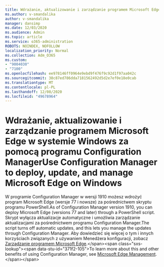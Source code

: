 ```yaml
---
title: Wdrażanie, aktualizowanie i zarządzanie programem Microsoft Edge w systemie Windows za pomocą programu Configuration Manager
ms.author: v-smandalika
author: v-smandalika
manager: dansimp
ms.date: 12/03/2020
ms.audience: Admin
ms.topic: article
ms.service: o365-administration
ROBOTS: NOINDEX, NOFOLLOW
localization_priority: Normal
ms.collection: Adm_O365
ms.custom:
- "9004030"
- "7100"
ms.openlocfilehash: ee978146ff0964e9ebd9f476f9c92d1f97aa042c
ms.sourcegitcommit: 38c87ed786dda7181562492d5d2e7ef0e18e0cab
ms.translationtype: MT
ms.contentlocale: pl-PL
ms.lasthandoff: 12/08/2020
ms.locfileid: "49678964"
---
```

# <a name="use-configuration-manager-to-deploy-update-and-manage-microsoft-edge-on-windows"></a><span data-ttu-id="371f2-102">Wdrażanie, aktualizowanie i zarządzanie programem Microsoft Edge w systemie Windows za pomocą programu Configuration Manager</span><span class="sxs-lookup"><span data-stu-id="371f2-102">Use Configuration Manager to deploy, update, and manage Microsoft Edge on Windows</span></span>

<span data-ttu-id="371f2-103">W programie Configuration Manager w wersji 1910 możesz wdrożyć program Microsoft Edge (wersje 77 i nowsze) za pośrednictwem skryptu programu PowerShell.</span><span class="sxs-lookup"><span data-stu-id="371f2-103">As of Configuration Manager version 1910, you can deploy Microsoft Edge (versions 77 and later) through a PowerShell script.</span></span> <span data-ttu-id="371f2-104">Skrypt wyłącza aktualizacje automatyczne i umożliwia zarządzanie aktualizacjami za pośrednictwem programu Configuration Manager.</span><span class="sxs-lookup"><span data-stu-id="371f2-104">The script turns off automatic updates, and this lets you manage the updates through Configuration Manager.</span></span> <span data-ttu-id="371f2-105">Aby dowiedzieć się więcej o tym i innych korzyściach związanych z używaniem Menedżera konfiguracji, zobacz [Zarządzanie programem Microsoft Edge](https://docs.microsoft.com/mem/configmgr/apps/deploy-use/deploy-edge?).</span><span class="sxs-lookup"><span data-stu-id="371f2-105">To learn more about this and other benefits of using Configuration Manager, see [Microsoft Edge Management](https://docs.microsoft.com/mem/configmgr/apps/deploy-use/deploy-edge?).</span></span>